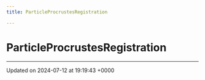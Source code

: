 ```yaml
---
title: ParticleProcrustesRegistration

---
```


# ParticleProcrustesRegistration





-------------------------------

Updated on 2024-07-12 at 19:19:43 +0000